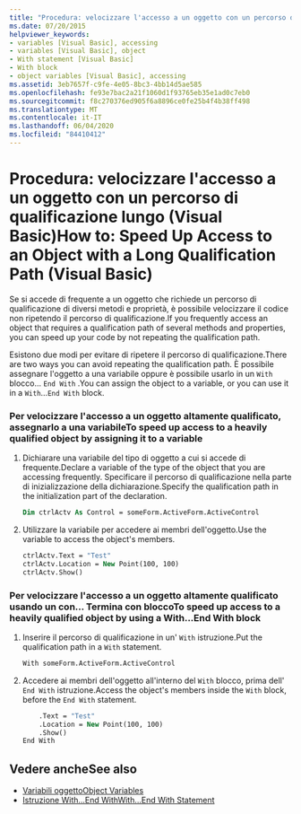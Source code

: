 ```yaml
---
title: "Procedura: velocizzare l'accesso a un oggetto con un percorso di qualificazione lungo"
ms.date: 07/20/2015
helpviewer_keywords:
- variables [Visual Basic], accessing
- variables [Visual Basic], object
- With statement [Visual Basic]
- With block
- object variables [Visual Basic], accessing
ms.assetid: 3eb7657f-c9fe-4e05-8bc3-4bb14d5ae585
ms.openlocfilehash: fe93e7bac2a21f1060d1f93765eb35e1ad0c7eb0
ms.sourcegitcommit: f8c270376ed905f6a8896ce0fe25b4f4b38ff498
ms.translationtype: MT
ms.contentlocale: it-IT
ms.lasthandoff: 06/04/2020
ms.locfileid: "84410412"
---
```

# <a name="how-to-speed-up-access-to-an-object-with-a-long-qualification-path-visual-basic"></a><span data-ttu-id="2d8c9-102">Procedura: velocizzare l'accesso a un oggetto con un percorso di qualificazione lungo (Visual Basic)</span><span class="sxs-lookup"><span data-stu-id="2d8c9-102">How to: Speed Up Access to an Object with a Long Qualification Path (Visual Basic)</span></span>

<span data-ttu-id="2d8c9-103">Se si accede di frequente a un oggetto che richiede un percorso di qualificazione di diversi metodi e proprietà, è possibile velocizzare il codice non ripetendo il percorso di qualificazione.</span><span class="sxs-lookup"><span data-stu-id="2d8c9-103">If you frequently access an object that requires a qualification path of several methods and properties, you can speed up your code by not repeating the qualification path.</span></span>

<span data-ttu-id="2d8c9-104">Esistono due modi per evitare di ripetere il percorso di qualificazione.</span><span class="sxs-lookup"><span data-stu-id="2d8c9-104">There are two ways you can avoid repeating the qualification path.</span></span> <span data-ttu-id="2d8c9-105">È possibile assegnare l'oggetto a una variabile oppure è possibile usarlo in un `With` blocco... `End With` .</span><span class="sxs-lookup"><span data-stu-id="2d8c9-105">You can assign the object to a variable, or you can use it in a `With`...`End With` block.</span></span>

### <a name="to-speed-up-access-to-a-heavily-qualified-object-by-assigning-it-to-a-variable"></a><span data-ttu-id="2d8c9-106">Per velocizzare l'accesso a un oggetto altamente qualificato, assegnarlo a una variabile</span><span class="sxs-lookup"><span data-stu-id="2d8c9-106">To speed up access to a heavily qualified object by assigning it to a variable</span></span>

1. <span data-ttu-id="2d8c9-107">Dichiarare una variabile del tipo di oggetto a cui si accede di frequente.</span><span class="sxs-lookup"><span data-stu-id="2d8c9-107">Declare a variable of the type of the object that you are accessing frequently.</span></span> <span data-ttu-id="2d8c9-108">Specificare il percorso di qualificazione nella parte di inizializzazione della dichiarazione.</span><span class="sxs-lookup"><span data-stu-id="2d8c9-108">Specify the qualification path in the initialization part of the declaration.</span></span>

    ```vb
    Dim ctrlActv As Control = someForm.ActiveForm.ActiveControl
    ```

2. <span data-ttu-id="2d8c9-109">Utilizzare la variabile per accedere ai membri dell'oggetto.</span><span class="sxs-lookup"><span data-stu-id="2d8c9-109">Use the variable to access the object's members.</span></span>

    ```vb
    ctrlActv.Text = "Test"
    ctrlActv.Location = New Point(100, 100)
    ctrlActv.Show()
    ```

### <a name="to-speed-up-access-to-a-heavily-qualified-object-by-using-a-withend-with-block"></a><span data-ttu-id="2d8c9-110">Per velocizzare l'accesso a un oggetto altamente qualificato usando un con... Termina con blocco</span><span class="sxs-lookup"><span data-stu-id="2d8c9-110">To speed up access to a heavily qualified object by using a With...End With block</span></span>

1. <span data-ttu-id="2d8c9-111">Inserire il percorso di qualificazione in un' `With` istruzione.</span><span class="sxs-lookup"><span data-stu-id="2d8c9-111">Put the qualification path in a `With` statement.</span></span>

    ```vb
    With someForm.ActiveForm.ActiveControl
    ```

2. <span data-ttu-id="2d8c9-112">Accedere ai membri dell'oggetto all'interno del `With` blocco, prima dell' `End With` istruzione.</span><span class="sxs-lookup"><span data-stu-id="2d8c9-112">Access the object's members inside the `With` block, before the `End With` statement.</span></span>

    ```vb
        .Text = "Test"
        .Location = New Point(100, 100)
        .Show()
    End With
    ```

## <a name="see-also"></a><span data-ttu-id="2d8c9-113">Vedere anche</span><span class="sxs-lookup"><span data-stu-id="2d8c9-113">See also</span></span>

- [<span data-ttu-id="2d8c9-114">Variabili oggetto</span><span class="sxs-lookup"><span data-stu-id="2d8c9-114">Object Variables</span></span>](object-variables.md)
- [<span data-ttu-id="2d8c9-115">Istruzione With...End With</span><span class="sxs-lookup"><span data-stu-id="2d8c9-115">With...End With Statement</span></span>](../../../language-reference/statements/with-end-with-statement.md)

